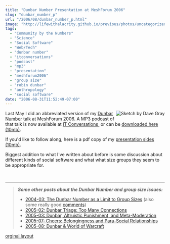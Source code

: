 ```yaml
---
title: "Dunbar Number Presentation at MeshForum 2006"
slug: "dunbar_number_p"
url: "/2006/08/dunbar_number_p.html"
image: "http://lifewithalacrity.github.io/previous/photos/uncategorized/christopher_allen_sketch_at_meshforum_20.jpg"
tags:
  - "Community by the Numbers"
  - "Science"
  - "Social Software"
  - "Web/Tech"
  - "dunbar number"
  - "itconversations"
  - "podcast"
  - "mp3"
  - "presentation"
  - "meshforum2006"
  - "group size"
  - "robin dunbar"
  - "anthropology"
  - "social software"
date: "2006-08-31T11:52:49-07:00"
---
```

<p><a href="http://www.flickr.com/photos/davegray/147934089/"><img border="0" src="/previous/photos/uncategorized/christopher_allen_sketch_at_meshforum_20.jpg" title="Sketch by Dave Gray" alt="Sketch by Dave Gray" style="margin: 0px 0px 5px 5px; float: right;" /></a>Last May I did an abbreviated version of my <a href="/2004/03/the_dunbar_numb.html">Dunbar Number</a> talk at MeshForum 2006. A MP3 podcast of that talk is now available at <a href="http://www.itconversations.com/shows/detail1072.html">IT Conversations</a><a href="http://www.itconversations.com/shows/detail1072.html">&nbsp;</a> or can be <a href="http://www.itconversations.com/audio/download/itconversations-1072.mp3">downloaded here (10mb)</a>.</p>
<p>If you'd like to follow along, here is a pdf copy of my <a href="http://web.lifewithalacrity.com/christophera/MeshForum_2006_Dunbar_Number.pdf">presentation sides (10mb)</a>.</p>
<p>Biggest addition to what I've written about before is some discussion about different kinds of social software and what what size groups they seem to be appropriate for.</p>
<p>&nbsp;</p>
<hr />
<blockquote><p><em><strong>Some other posts about the Dunbar Number and group size issues:</strong></em></p>
<ul>
<li><a href="/2004/03/the_dunbar_numb.html">2004-03: The Dunbar Number as a Limit to Group Sizes</a> (also some really good <a href="/2004/03/the_dunbar_numb.html#comments">comments</a>)</li>
<li><a href="/2005/02/dunbar_triage_t.html">2005-02: Dunbar Triage: Too Many Connections</a></li>
<li><a href="/2005/03/dunbar_altruist.html">2005-03: Dunbar, Altruistic Punishment, and Meta-Moderation</a></li>
<li><a href="/2005/07/cheers_belongin.html">2005-07: Cheers: Belongingness and Para-Social Relationships</a></li>
<li><a href="/2005/08/dunbar_world_of.html">2005-08: Dunbar &amp; World of Warcraft</a></li>
</ul></blockquote>
<p class="previous"><a href="/previous/2006/08/dunbar_number_p.html" rel="syndication" class="u-syndication" >orginal layout</a></p>
